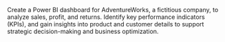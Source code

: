 Create a Power BI dashboard for AdventureWorks, a fictitious company, to analyze sales, 
profit, and returns. Identify key performance indicators (KPIs), and gain insights into product and customer details to support strategic decision-making and business optimization.
